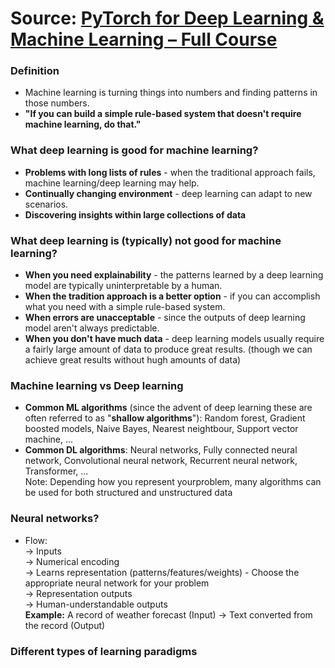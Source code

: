 # Source: [PyTorch for Deep Learning & Machine Learning – Full Course](https://www.youtube.com/watch?v=V_xro1bcAuA)

### Definition
- Machine learning is turning things into numbers and finding patterns in those numbers.
- **"If you can build a simple rule-based system that doesn't require machine learning, do that."**

### What deep learning is good for machine learning?
- **Problems with long lists of rules** - when the traditional approach fails, machine learning/deep learning may help.
- **Continually changing environment** - deep learning can adapt to new scenarios.
- **Discovering insights within large collections of data**

### What deep learning is (typically) not good for machine learning?
- **When you need explainability** - the patterns learned by a deep learning model are typically uninterpretable by a human.
- **When the tradition approach is a better option** - if you can accomplish what you need with a simple rule-based system.
- **When errors are unacceptable** - since the outputs of deep learning model aren't always predictable.
- **When you don't have much data** - deep learning models usually require a fairly large amount of data to produce great results. (though we can achieve great results without hugh amounts of data)

### Machine learning vs Deep learning
- **Common ML algorithms** (since the advent of deep learning these are often referred to as "**shallow algorithms**"): Random forest, Gradient boosted models, Naive Bayes, Nearest neightbour, Support vector machine, ...
- **Common DL algorithms**: Neural networks, Fully connected neural network, Convolutional neural network, Recurrent neural network, Transformer, ...
<br> Note: Depending how you represent yourproblem, many algorithms can be used for both structured and unstructured data

### Neural networks?
- Flow: <br> -> Inputs <br> -> Numerical encoding <br> -> Learns representation (patterns/features/weights) - Choose the appropriate neural network for your problem <br> -> Representation outputs <br> -> Human-understandable outputs
  <br> **Example:** A record of weather forecast (Input) -> Text converted from the record (Output)

### Different types of learning paradigms

